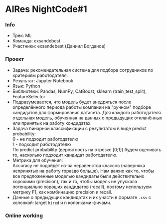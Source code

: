# AIRes NightCode#1

### Info
* Трек: ML
* Команда: exsandebest
* Участники: exsandebest (Даниил Богданов)

### Проект
* Задача: рекомендательная система для подбора сотрудников по критериям работодателя.
* Результат: Jupyter Notebook
* Язык: Python
* Библиотеки: Pandas, NumPy, CatBoost, sklearn (train_test_split), FeatureSelector
* Подразумевается, что модель будет внедряться после определённого периода работы компании на "ручном" подборе кандидатов для формирования датасета. Для каждого работодателя отдельная модель, обученная на данных о предыдущих откланённых или принятых на работу кондидатах.
* Задача бинарной классификации с результатом в виде predict probability:  
0 - не подходит работодателю  
1 - подходит работодателю  
По predict probability (вероятность на отрезке [0;1]) будем оценивать то, насколько подходит кандидат работодателю.
* Метрика для обучения:  
Accuracy не подойдёт из-за неравенства классов (наверняка непринятых на работу гораздо больше). Нам важно как то, чтобы все предложенные моделью кандидаты были действительно хорошими (precision), так и то, чтобы модель не упускала потенциально хороших кандидатов (recall), поэтому используем метрику F1, как комбинацию precision и recall.
* Данные о предыдущих кандидатах и их участи в формате `.csv` с колонкой-target `hired` и n колонками-фичами.

### Online working
